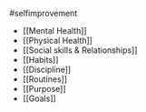 #selfimprovement 

- [[Mental Health]]
- [[Physical Health]]
- [[Social skills & Relationships]]
- [[Habits]]
- [[Discipline]]
- [[Routines]]
- [[Purpose]]
- [[Goals]]

